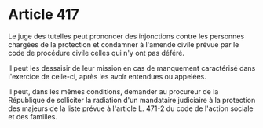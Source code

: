 # Article 417

Le juge des tutelles peut prononcer des injonctions contre les personnes chargées de la protection et condamner à l'amende civile prévue par le code de procédure civile celles qui n'y ont pas déféré.

Il peut les dessaisir de leur mission en cas de manquement caractérisé dans l'exercice de celle-ci, après les avoir entendues ou appelées.

Il peut, dans les mêmes conditions, demander au procureur de la République de solliciter la radiation d'un mandataire judiciaire à la protection des majeurs de la liste prévue à l'article L. 471-2 du code de l'action sociale et des familles.
